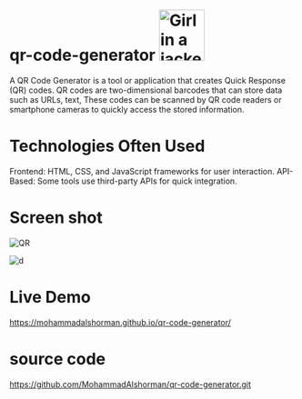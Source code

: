 # qr-code-generator <img src="https://github.com/user-attachments/assets/07ce449d-0343-41dd-bac3-96a9d7258791" alt="Girl in a jacket" width="80" height="90">
A QR Code Generator is a tool or application that creates Quick Response (QR) codes. QR codes are two-dimensional barcodes that can store data such as URLs, text, These codes can be scanned by QR code readers or smartphone cameras to quickly access the stored information.

# Technologies Often Used
Frontend: HTML, CSS, and JavaScript frameworks for user interaction.
API-Based: Some tools use third-party APIs for quick integration.

# Screen shot 
![QR](https://github.com/user-attachments/assets/5201220f-ad20-4ece-a514-a9bf9d3a3441)

![d](https://github.com/user-attachments/assets/d12e3547-6fbb-4231-9521-fbebc399575c)

# Live Demo
https://mohammadalshorman.github.io/qr-code-generator/

# source code
https://github.com/MohammadAlshorman/qr-code-generator.git




